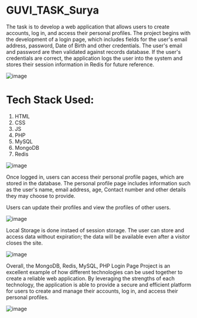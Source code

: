 # GUVI_TASK_Surya
 
The task is to develop a web application that allows users to create accounts, log in, and access their personal profiles. The project begins with the development of a login page, which includes fields for the user's email address, password, Date of Birth and other credentials. The user's email and password are then validated against records database. If the user's credentials are correct, the application logs the user into the system and stores their session information in Redis for future reference. 

![image](https://user-images.githubusercontent.com/69417726/228193023-20f6921f-cf00-4238-be06-02c276dc297a.png)


# Tech Stack Used:

1. HTML
2. CSS
3. JS
4. PHP
5. MySQL
6. MongoDB
7. Redis


![image](https://user-images.githubusercontent.com/69417726/228193578-b0d384fb-14f9-42c2-ab83-1a4e495f3cf6.png)

Once logged in, users can access their personal profile pages, which are stored in the database. The personal profile page includes information such as the user's name, email address, age, Contact number and other details they may choose to provide.

Users can update their profiles and view the profiles of other users.

![image](https://user-images.githubusercontent.com/69417726/228194455-84ad3ca5-2c67-4865-a87f-d6b58f5e70de.png)

Local Storage is done instaed of session storage. The user can store and access data without expiration; the data will be available even after a visitor closes the site.

![image](https://user-images.githubusercontent.com/69417726/228195133-22762782-dee4-4aa3-875c-8f1a26928d1b.png)


Overall, the MongoDB, Redis, MySQL, PHP Login Page Project is an excellent example of how different technologies can be used together to create a reliable web application. By leveraging the strengths of each technology, the application is able to provide a secure and efficient platform for users to create and manage their accounts, log in, and access their personal profiles.


![image](https://user-images.githubusercontent.com/69417726/228199302-6850090a-7c06-4fed-b7b5-a8611f678a9a.png)
